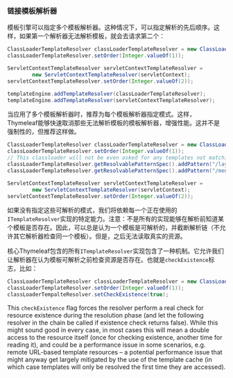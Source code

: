 ### 链接模板解析器

模板引擎可以指定多个模板解析器。这种情况下，可以指定解析的先后顺序。这样，如果第一个解析器无法解析模板，就会去请求第二个：
```java
ClassLoaderTemplateResolver classLoaderTemplateResolver = new ClassLoaderTemplateResolver();
classLoaderTemplateResolver.setOrder(Integer.valueOf(1));

ServletContextTemplateResolver servletContextTemplateResolver = 
        new ServletContextTemplateResolver(servletContext);
servletContextTemplateResolver.setOrder(Integer.valueOf(2));

templateEngine.addTemplateResolver(classLoaderTemplateResolver);
templateEngine.addTemplateResolver(servletContextTemplateResolver);
```
当应用了多个模板解析器时，推荐为每个模板解析器指定模式。这样，Thymeleaf能够快速取消那些无法解析模板的模板解析器，增强性能。这并不是强制性的，但推荐这样做。
```java
ClassLoaderTemplateResolver classLoaderTemplateResolver = new ClassLoaderTemplateResolver();
classLoaderTemplateResolver.setOrder(Integer.valueOf(1));
// This classloader will not be even asked for any templates not matching these patterns 
classLoaderTemplateResolver.getResolvablePatternSpec().addPattern("/layout/*.html");
classLoaderTemplateResolver.getResolvablePatternSpec().addPattern("/menu/*.html");

ServletContextTemplateResolver servletContextTemplateResolver = 
        new ServletContextTemplateResolver(servletContext);
servletContextTemplateResolver.setOrder(Integer.valueOf(2));
```
如果没有指定这些可解析的模式，我们将依赖每一个正在使用的`ITemplateResolver`实现的特定能力。注意：不是所有的实现能够在解析前知道某个模板是否存在。因此，可以总是认为一个模板是可解析的，并截断解析链（不允许其它解析器检查同一个模板）。但是，之后无法读取真实的资源。

核心Thymeleaf包含的所有`ITemplateResolver`实现包含了一种机制。它允许我们让解析器在认为模板可解析之前检查资源是否存在。也就是`checkExistence`标志，比如：
```java
ClassLoaderTemplateResolver classLoaderTemplateResolver = new ClassLoaderTemplateResolver();
classLoaderTemplateResolver.setOrder(Integer.valueOf(1));
classLoaderTempalteResolver.setCheckExistence(true);
```
This `checkExistence` flag forces the resolver perform a real check for resource existence during the resolution phase (and let the following resolver in the chain be called if existence check returns false). While this might sound good in every case, in most cases this will mean a double access to the resource itself (once for checking existence, another time for reading it), and could be a performance issue in some scenarios, e.g. remote URL-based template resources – a potential performance issue that might anyway get largely mitigated by the use of the template cache (in which case templates will only be resolved the first time they are accessed).
